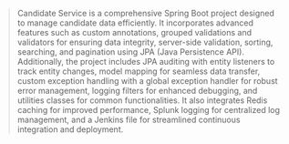 > Candidate Service is a comprehensive Spring Boot project designed to manage candidate data efficiently. 
> It incorporates advanced features such as custom annotations, grouped validations and validators for ensuring data integrity, server-side validation, sorting, searching, and pagination using JPA (Java Persistence API).
> Additionally, the project includes JPA auditing with entity listeners to track entity changes, model mapping for seamless data transfer, custom exception handling with a global exception handler for robust error management, logging filters for enhanced debugging, and utilities classes for common functionalities.
> It also integrates Redis caching for improved performance, Splunk logging for centralized log management, and a Jenkins file for streamlined continuous integration and deployment.
